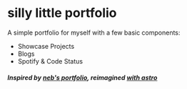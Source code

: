 # silly little portfolio

A simple portfolio for myself with a few basic components:
- Showcase Projects
- Blogs
- Spotify & Code Status

##### Inspired by [neb's portfolio](https://github.com/nebulatgs/portfolio), reimagined [with astro](https://astro.build)